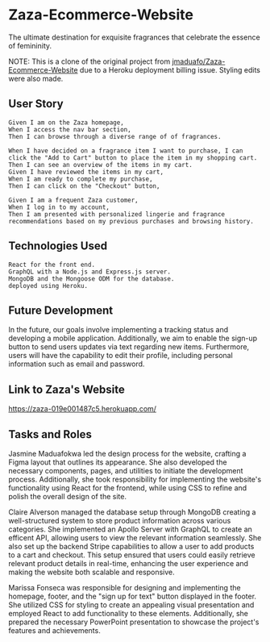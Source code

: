 # Zaza-Ecommerce-Website

The ultimate destination for exquisite fragrances that celebrate the essence of femininity. 

NOTE: This is a clone of the original project from [jmaduafo/Zaza-Ecommerce-Website]( https://github.com/jmaduafo/Zaza-Ecommerce-Website) due to a Heroku deployment billing issue. Styling edits were also made.


## User Story 
```
Given I am on the Zaza homepage,
When I access the nav bar section,
Then I can browse through a diverse range of of fragrances.

When I have decided on a fragrance item I want to purchase, I can click the "Add to Cart" button to place the item in my shopping cart.
Then I can see an overview of the items in my cart.
Given I have reviewed the items in my cart,
When I am ready to complete my purchase,
Then I can click on the "Checkout" button,

Given I am a frequent Zaza customer,
When I log in to my account,
Then I am presented with personalized lingerie and fragrance recommendations based on my previous purchases and browsing history.
```

## Technologies Used 
```
React for the front end.
GraphQL with a Node.js and Express.js server.
MongoDB and the Mongoose ODM for the database.
deployed using Heroku.
```

## Future Development 
In the future, our goals involve implementing a tracking status and developing a mobile application. Additionally, we aim to enable the sign-up button to send users updates via text regarding new items. Furthermore, users will have the capability to edit their profile, including personal information such as email and password.


## Link to Zaza's Website 

https://zaza-019e001487c5.herokuapp.com/

## Tasks and Roles 

Jasmine Maduafokwa led the design process for the website, crafting a Figma layout that outlines its appearance. She also developed the necessary components, pages, and utilities to initiate the development process. Additionally, she took responsibility for implementing the website's functionality using React for the frontend, while using CSS to refine and polish the overall design of the site. 

Claire Alverson managed the database setup through MongoDB creating a well-structured system to store product information across various categories. She implemented an Apollo Server with GraphQL to create an efficent API, allowing users to view the relevant information seamlessly. She also set up the backend Stripe capabilities to allow a user to add products to a cart and checkout. This setup ensured that users could easily retrieve relevant product details in real-time, enhancing the user experience and making the website both scalable and responsive.

Marissa Fonseca was responsible for designing and implementing the homepage, footer, and the "sign up for text" button displayed in the footer. She utilized CSS for styling to create an appealing visual presentation and employed React to add functionality to these elements. Additionally, she prepared the necessary PowerPoint presentation to showcase the project's features and achievements.
